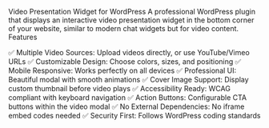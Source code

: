 Video Presentation Widget for WordPress
A professional WordPress plugin that displays an interactive video presentation widget in the bottom corner of your website, similar to modern chat widgets but for video content.
Features

✅ Multiple Video Sources: Upload videos directly, or use YouTube/Vimeo URLs
✅ Customizable Design: Choose colors, sizes, and positioning
✅ Mobile Responsive: Works perfectly on all devices
✅ Professional UI: Beautiful modal with smooth animations
✅ Cover Image Support: Display custom thumbnail before video plays
✅ Accessibility Ready: WCAG compliant with keyboard navigation
✅ Action Buttons: Configurable CTA buttons within the video modal
✅ No External Dependencies: No iframe embed codes needed
✅ Security First: Follows WordPress coding standards